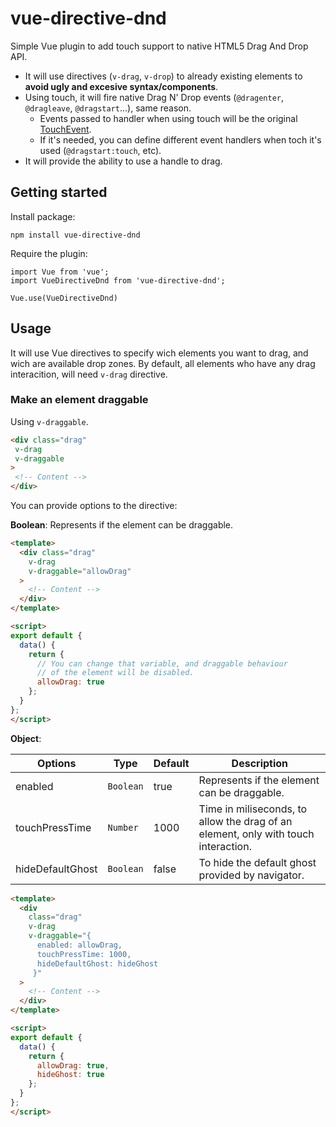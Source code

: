 # vue-directive-dnd

Simple Vue plugin to add touch support to native HTML5 Drag And Drop API.

* It will use directives (`v-drag`, `v-drop`) to already existing elements to **avoid ugly and excesive syntax/components**.
* Using touch, it will fire native Drag N' Drop events (`@dragenter`, `@dragleave`, `@dragstart`...), same reason.
  * Events passed to handler when using touch will be the original [TouchEvent](https://developer.mozilla.org/en-US/docs/Web/API/TouchEvent).
  * If it's needed, you can define different event handlers when toch it's used (`@dragstart:touch`, etc). 
* It will provide the ability to use a handle to drag.

## Getting started

Install package:
```
npm install vue-directive-dnd
```

Require the plugin:
```
import Vue from 'vue';
import VueDirectiveDnd from 'vue-directive-dnd';

Vue.use(VueDirectiveDnd)
```

## Usage
It will use Vue directives to specify wich elements you want to drag, and wich are available drop zones. By default, all elements who have any drag interacition, will need `v-drag` directive.

### Make an element draggable
Using `v-draggable`.
```html
<div class="drag"
 v-drag
 v-draggable
>
 <!-- Content -->
</div>
```

You can provide options to the directive:

**Boolean**: Represents if the element can be draggable.
```html
<template>
  <div class="drag"
    v-drag
    v-draggable="allowDrag"
  >
    <!-- Content -->
  </div>
</template>

<script>
export default {
  data() {
    return {
      // You can change that variable, and draggable behaviour
      // of the element will be disabled.
      allowDrag: true
    };
  }
};
</script>
```

**Object**:

Options|Type|Default|Description
-|-|-|-
enabled|`Boolean`|true|Represents if the element can be draggable.
touchPressTime|`Number`|1000|Time in miliseconds, to allow the drag of an element, only with touch interaction.
hideDefaultGhost|`Boolean`|false|To hide the default ghost provided by navigator.

```html
<template>
  <div
    class="drag"
    v-drag
    v-draggable="{
      enabled: allowDrag,
      touchPressTime: 1000,
      hideDefaultGhost: hideGhost
     }"
  >
    <!-- Content -->
  </div>
</template>

<script>
export default {
  data() {
    return {
      allowDrag: true,
      hideGhost: true
    };
  }
};
</script>
```
